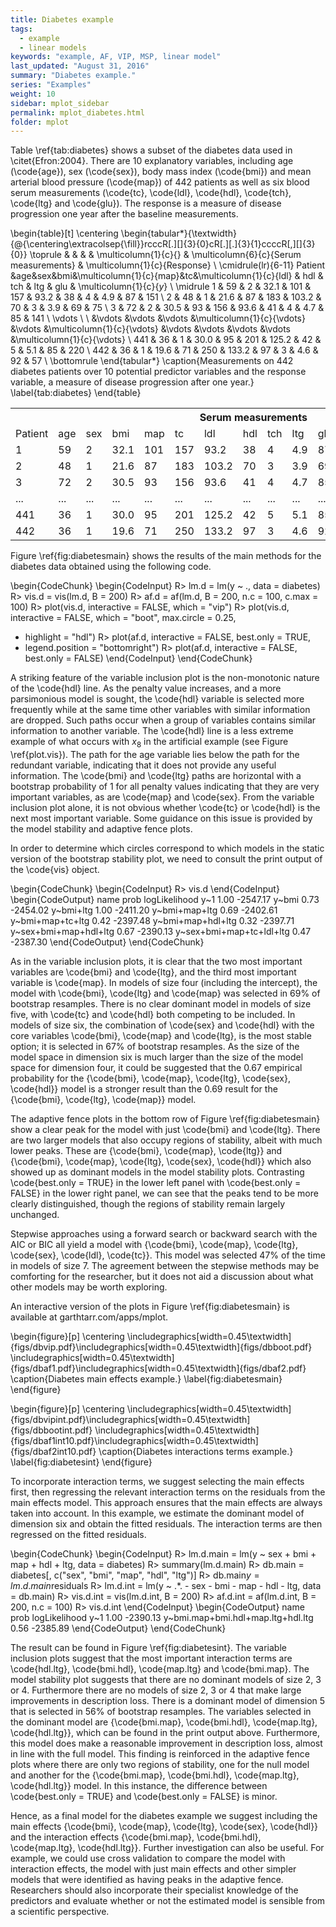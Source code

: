 ```yaml
---
title: Diabetes example
tags:
  - example
  - linear models
keywords: "example, AF, VIP, MSP, linear model"
last_updated: "August 31, 2016"
summary: "Diabetes example."
series: "Examples"
weight: 10
sidebar: mplot_sidebar
permalink: mplot_diabetes.html
folder: mplot
---
```



Table \ref{tab:diabetes} shows a subset of the diabetes data used in \citet{Efron:2004}.  There are 10 explanatory variables, including age (\code{age}), sex (\code{sex}), body mass index (\code{bmi}) and mean arterial blood pressure (\code{map}) of 442 patients as well as six blood serum measurements (\code{tc}, \code{ldl}, \code{hdl}, \code{tch}, \code{ltg} and \code{glu}).  The response is a measure of disease progression one year after the baseline measurements. 

\begin{table}[t]
\centering
\begin{tabular*}{\textwidth}{@{\centering\extracolsep{\fill}}rcccR[.][]{3}{0}cR[.][.]{3}{1}ccccR[,][]{3}{0}}
\toprule
 &  &  &  & \multicolumn{1}{c}{} & \multicolumn{6}{c}{Serum measurements} & \multicolumn{1}{c}{Response} \\ \cmidrule(lr){6-11}
Patient &age&sex&bmi&\multicolumn{1}{c}{map}&tc&\multicolumn{1}{c}{ldl} & hdl & tch & ltg & glu & \multicolumn{1}{c}{$y$} \\ \midrule
1 		& 59 	& 2 	& 32.1 	& 101 	& 157 	& 93.2 & 38 & 4 & 4.9 & 87 & 151 \\
2 		& 48 	& 1 	& 21.6 	& 87 	& 183 	& 103.2 & 70 & 3 & 3.9 & 69 & 75 \\
3 		& 72 	& 2 	& 30.5 	& 93 	& 156 	& 93.6 & 41 & 4 & 4.7 & 85 & 141 \\
\vdots \ \ 	&\vdots &\vdots &\vdots &\multicolumn{1}{c}{\vdots} &\vdots &\multicolumn{1}{c}{\vdots} &\vdots &\vdots &\vdots &\vdots &\multicolumn{1}{c}{\vdots} \\
441 & 36 & 1 & 30.0 & 95 & 201 & 125.2 & 42 & 5 & 5.1 & 85 & 220 \\
442 & 36 & 1 & 19.6 & 71 & 250 & 133.2 & 97 & 3 & 4.6 & 92 & 57 \\ \bottomrule
\end{tabular*}
\caption{Measurements on 442 diabetes patients over 10 potential predictor variables and the response variable, a measure of disease progression after one year.}
\label{tab:diabetes}
\end{table} 


<table class="tg">
  <tr>
    <th class="tg-yw4l"></th>
    <th class="tg-yw4l"></th>
    <th class="tg-yw4l"></th>
    <th class="tg-yw4l"></th>
    <th class="tg-yw4l"></th>
    <th class="tg-yw4l" colspan="6">Serum measurements</th>
    <th class="tg-yw4l">Response</th>
  </tr>
  <tr>
    <td class="tg-yw4l">Patient</td>
    <td class="tg-yw4l">age</td>
    <td class="tg-yw4l">sex</td>
    <td class="tg-yw4l">bmi</td>
    <td class="tg-yw4l">map</td>
    <td class="tg-yw4l">tc</td>
    <td class="tg-yw4l">ldl</td>
    <td class="tg-yw4l">hdl</td>
    <td class="tg-yw4l">tch</td>
    <td class="tg-yw4l">ltg</td>
    <td class="tg-yw4l">glu</td>
    <td class="tg-yw4l">y</td>
  </tr>
  <tr>
    <td class="tg-yw4l">1</td>
    <td class="tg-yw4l">59</td>
    <td class="tg-yw4l">2</td>
    <td class="tg-yw4l">32.1</td>
    <td class="tg-yw4l">101</td>
    <td class="tg-yw4l">157</td>
    <td class="tg-yw4l">93.2</td>
    <td class="tg-yw4l">38</td>
    <td class="tg-yw4l">4</td>
    <td class="tg-yw4l">4.9</td>
    <td class="tg-yw4l">87</td>
    <td class="tg-yw4l">151</td>
  </tr>
  <tr>
    <td class="tg-yw4l">2</td>
    <td class="tg-yw4l">48</td>
    <td class="tg-yw4l">1</td>
    <td class="tg-yw4l">21.6</td>
    <td class="tg-yw4l">87</td>
    <td class="tg-yw4l">183</td>
    <td class="tg-yw4l">103.2</td>
    <td class="tg-yw4l">70</td>
    <td class="tg-yw4l">3</td>
    <td class="tg-yw4l">3.9</td>
    <td class="tg-yw4l">69</td>
    <td class="tg-yw4l">75</td>
  </tr>
  <tr>
    <td class="tg-yw4l">3</td>
    <td class="tg-yw4l">72</td>
    <td class="tg-yw4l">2</td>
    <td class="tg-yw4l">30.5</td>
    <td class="tg-yw4l">93</td>
    <td class="tg-yw4l">156</td>
    <td class="tg-yw4l">93.6</td>
    <td class="tg-yw4l">41</td>
    <td class="tg-yw4l">4</td>
    <td class="tg-yw4l">4.7</td>
    <td class="tg-yw4l">85</td>
    <td class="tg-yw4l">141</td>
  </tr>
  <tr>
    <td class="tg-yw4l">...</td>
    <td class="tg-yw4l">...</td>
    <td class="tg-yw4l">...</td>
    <td class="tg-yw4l">...</td>
    <td class="tg-yw4l">...</td>
    <td class="tg-yw4l">...</td>
    <td class="tg-yw4l">...</td>
    <td class="tg-yw4l">...</td>
    <td class="tg-yw4l">...</td>
    <td class="tg-yw4l">...</td>
    <td class="tg-yw4l">...</td>
    <td class="tg-yw4l">...</td>
  </tr>
  <tr>
    <td class="tg-yw4l">441</td>
    <td class="tg-yw4l">36</td>
    <td class="tg-yw4l">1</td>
    <td class="tg-yw4l">30.0</td>
    <td class="tg-yw4l">95</td>
    <td class="tg-yw4l">201</td>
    <td class="tg-yw4l">125.2</td>
    <td class="tg-yw4l">42</td>
    <td class="tg-yw4l">5</td>
    <td class="tg-yw4l">5.1</td>
    <td class="tg-yw4l">85</td>
    <td class="tg-yw4l">220</td>
  </tr>
  <tr>
    <td class="tg-yw4l">442</td>
    <td class="tg-yw4l">36</td>
    <td class="tg-yw4l">1</td>
    <td class="tg-yw4l">19.6</td>
    <td class="tg-yw4l">71</td>
    <td class="tg-yw4l">250</td>
    <td class="tg-yw4l">133.2</td>
    <td class="tg-yw4l">97</td>
    <td class="tg-yw4l">3</td>
    <td class="tg-yw4l">4.6</td>
    <td class="tg-yw4l">92</td>
    <td class="tg-yw4l">57</td>
  </tr>
</table>

Figure \ref{fig:diabetesmain} shows the results of the main methods for the diabetes data obtained using the following code.

\begin{CodeChunk}
\begin{CodeInput}
R> lm.d = lm(y ~ ., data = diabetes)
R> vis.d = vis(lm.d, B = 200)
R> af.d = af(lm.d, B = 200, n.c = 100, c.max = 100)
R> plot(vis.d, interactive = FALSE, which = "vip")
R> plot(vis.d, interactive = FALSE, which = "boot", max.circle = 0.25,
+    highlight = "hdl")
R> plot(af.d, interactive = FALSE, best.only = TRUE, 
+    legend.position = "bottomright")
R> plot(af.d, interactive = FALSE, best.only = FALSE)
\end{CodeInput}
\end{CodeChunk}

A striking feature of the variable inclusion plot is the non-monotonic nature of the \code{hdl} line.   As the penalty value increases, and a more parsimonious model is sought, the \code{hdl} variable is selected more frequently while at the same time other variables with similar information are dropped.  Such paths occur when a group of variables contains similar information to another variable.  The \code{hdl} line is a less extreme example of what occurs with $x_8$ in the artificial example (see Figure \ref{plot.vis}).   The path for the age variable lies below the path for the redundant variable, indicating that it does not provide any useful information. The \code{bmi} and \code{ltg} paths are horizontal with a bootstrap probability of 1 for all penalty values indicating that they are very important variables, as are \code{map} and \code{sex}.  From the variable inclusion plot alone, it is not obvious whether \code{tc} or \code{hdl} is the next most important variable.  Some guidance on this issue is provided by the model stability and adaptive fence plots.

In order to determine which circles correspond to which models in the static version of the bootstrap stability plot, we need to consult the print output of the \code{vis} object.

\begin{CodeChunk}
\begin{CodeInput}
R> vis.d
\end{CodeInput}
\begin{CodeOutput}
                     name prob logLikelihood
                      y~1 1.00      -2547.17
                    y~bmi 0.73      -2454.02
                y~bmi+ltg 1.00      -2411.20
            y~bmi+map+ltg 0.69      -2402.61
         y~bmi+map+tc+ltg 0.42      -2397.48
        y~bmi+map+hdl+ltg 0.32      -2397.71
    y~sex+bmi+map+hdl+ltg 0.67      -2390.13
 y~sex+bmi+map+tc+ldl+ltg 0.47      -2387.30
\end{CodeOutput}
\end{CodeChunk}



As in the variable inclusion plots, it is clear that the two most important variables are \code{bmi} and \code{ltg}, and the third most important variable is  \code{map}.  In models of size four (including the intercept), the model with \code{bmi}, \code{ltg} and \code{map} was selected in 69\% of bootstrap resamples.  There is no clear dominant model in models of size five, with \code{tc} and \code{hdl} both competing to be included.  In models of size six, the combination of \code{sex} and \code{hdl} with the core variables \code{bmi}, \code{map} and \code{ltg}, is the most stable option; it is selected in 67\% of bootstrap resamples.  As the size of the model space in dimension six is much larger than the size of the model space for dimension four, it could be suggested that the 0.67 empirical probability for the \{\code{bmi}, \code{map}, \code{ltg}, \code{sex}, \code{hdl}\} model is a stronger result than the 0.69 result for the \{\code{bmi}, \code{ltg}, \code{map}\} model. 

The adaptive fence plots in the bottom row of Figure \ref{fig:diabetesmain} show a clear peak for the model with just \code{bmi} and \code{ltg}. There are two larger models that also occupy regions of stability, albeit with much lower peaks.  These are \{\code{bmi}, \code{map}, \code{ltg}\} and \{\code{bmi}, \code{map}, \code{ltg}, \code{sex}, \code{hdl}\} which also showed up as dominant models in the model stability plots.  Contrasting  \code{best.only = TRUE} in the lower left panel with  \code{best.only = FALSE} in the lower right panel, we can see that the peaks tend to be more clearly distinguished, though the regions of stability remain largely unchanged.

Stepwise approaches using a forward search or backward search with the AIC or BIC all yield a model with \{\code{bmi}, \code{map}, \code{ltg}, \code{sex}, \code{ldl}, \code{tc}\}.  This model was selected 47\% of the time in models of size 7.  The agreement between the stepwise methods may be comforting for the researcher, but it does not aid a discussion about what other models may be worth exploring.

An interactive version of the plots in Figure \ref{fig:diabetesmain} is available at garthtarr.com/apps/mplot.

\begin{figure}[p]
\centering
\includegraphics[width=0.45\textwidth]{figs/dbvip.pdf}\includegraphics[width=0.45\textwidth]{figs/dbboot.pdf}
\includegraphics[width=0.45\textwidth]{figs/dbaf1.pdf}\includegraphics[width=0.45\textwidth]{figs/dbaf2.pdf}
\caption{Diabetes main effects example.}
\label{fig:diabetesmain}
\end{figure}

\begin{figure}[p]
\centering
\includegraphics[width=0.45\textwidth]{figs/dbvipint.pdf}\includegraphics[width=0.45\textwidth]{figs/dbbootint.pdf}
\includegraphics[width=0.45\textwidth]{figs/dbaf1int10.pdf}\includegraphics[width=0.45\textwidth]{figs/dbaf2int10.pdf}
\caption{Diabetes interactions terms example.}
\label{fig:diabetesint}
\end{figure}


To incorporate interaction terms, we suggest selecting the main effects first, then regressing the relevant interaction terms on the residuals from the main effects model.  This approach ensures that the main effects are always taken into account. In this example, we estimate the dominant model of dimension six and obtain the fitted residuals.  The interaction terms are then regressed on the fitted residuals. 

\begin{CodeChunk}
\begin{CodeInput}
R> lm.d.main = lm(y ~ sex + bmi + map + hdl + ltg, data = diabetes)
R> summary(lm.d.main)
R> db.main = diabetes[, c("sex", "bmi", "map", "hdl", "ltg")]
R> db.main$y = lm.d.main$residuals
R> lm.d.int = lm(y ~ .*. - sex - bmi - map - hdl - ltg, data = db.main)
R> vis.d.int = vis(lm.d.int, B = 200)
R> af.d.int = af(lm.d.int, B = 200, n.c = 100)
R> vis.d.int
\end{CodeInput}
\begin{CodeOutput}
                              name prob logLikelihood
                               y~1 1.00      -2390.13
 y~bmi.map+bmi.hdl+map.ltg+hdl.ltg 0.56      -2385.89
\end{CodeOutput}
\end{CodeChunk}

The result can be found in Figure \ref{fig:diabetesint}. The variable inclusion plots suggest that the most important interaction terms are \code{hdl.ltg}, \code{bmi.hdl}, \code{map.ltg} and \code{bmi.map}.  The model stability plot suggests that there are no dominant models of size 2, 3 or 4.  Furthermore there are no models of size 2, 3 or 4 that make large improvements in description loss. There is a dominant model of dimension 5 that is selected in 56\% of bootstrap resamples.  The variables selected in the dominant model are \{\code{bmi.map}, \code{bmi.hdl}, \code{map.ltg}, \code{hdl.ltg}\}, which can be found in the print output above.  Furthermore, this model does make a reasonable improvement in description loss, almost in line with the full model.  This finding is reinforced in the adaptive fence plots where there are only two regions of stability, one for the null model and another for the \{\code{bmi.map}, \code{bmi.hdl}, \code{map.ltg}, \code{hdl.ltg}\} model. In this instance, the difference between \code{best.only = TRUE} and \code{best.only = FALSE} is minor.


Hence, as a final model for the diabetes example we suggest including the main effects \{\code{bmi}, \code{map}, \code{ltg}, \code{sex}, \code{hdl}\} and the interaction effects \{\code{bmi.map}, \code{bmi.hdl}, \code{map.ltg}, \code{hdl.ltg}\}.  Further investigation can also be useful.  For example, we could use cross validation to compare the model with interaction effects, the model with just main effects and other simpler models that were identified as having peaks in the adaptive fence.  Researchers should also incorporate their specialist knowledge of the predictors and evaluate whether or not the estimated model is sensible from a scientific perspective.
